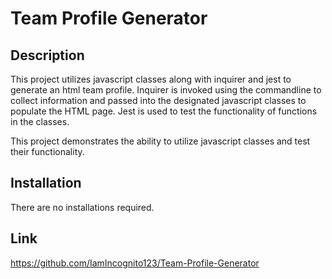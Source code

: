 # Team Profile Generator

## Description
This project utilizes javascript classes along with inquirer and jest to generate an html team profile. Inquirer is invoked using the commandline to collect information and passed into the designated javascript classes to populate the HTML page. Jest is used to test the functionality of functions in the classes.

This project demonstrates the ability to utilize javascript classes and test their functionality. 

## Installation

There are no installations required.

## Link

https://github.com/IamIncognito123/Team-Profile-Generator

